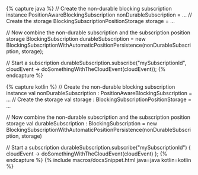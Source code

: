 {% capture java %}
// Create the non-durable blocking subscription instance 
PositionAwareBlockingSubscription nonDurableSubscription = ...
// Create the storage
BlockingSubscriptionPositionStorage storage = ...

// Now combine the non-durable subscription and the subscription position storage
BlockingSubscription durableSubscription = new BlockingSubscriptionWithAutomaticPositionPersistence(nonDurableSubscription, storage);

// Start a subscription
durableSubscription.subscribe("mySubscriptionId", cloudEvent -> doSomethingWithTheCloudEvent(cloudEvent)); 
{% endcapture %}

{% capture kotlin %}
// Create the non-durable blocking subscription instance 
val nonDurableSubscription : PositionAwareBlockingSubscription = ...
// Create the storage
val storage : BlockingSubscriptionPositionStorage = ...

// Now combine the non-durable subscription and the subscription position storage
val durableSubscription : BlockingSubscription = new BlockingSubscriptionWithAutomaticPositionPersistence(nonDurableSubscription, storage)

// Start a subscription
durableSubscription.subscribe("mySubscriptionId") { cloudEvent -> doSomethingWithTheCloudEvent(cloudEvent) };
{% endcapture %}
{% include macros/docsSnippet.html java=java kotlin=kotlin %}
